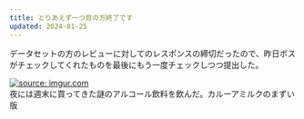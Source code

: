 ```yaml
---
title: とりあえず一つ目の方終了です
updated: 2024-01-25
---
```


データセットの方のレビューに対してのレスポンスの締切だったので、昨日ボスがチェックしてくれたものを最後にもう一度チェックしつつ提出した。

<a href="https://imgur.com/SZyjtEV"><img src="https://i.imgur.com/SZyjtEV.jpg" title="source: imgur.com" /></a>  
夜には週末に買ってきた謎のアルコール飲料を飲んだ。カルーアミルクのまずい版
